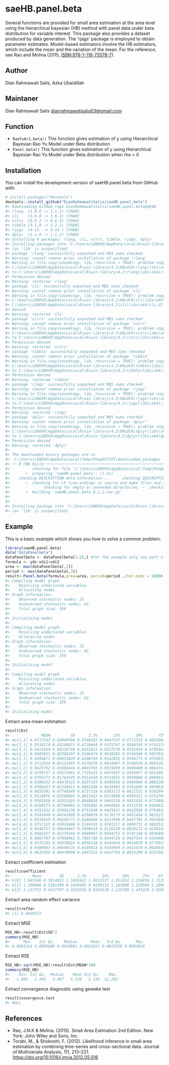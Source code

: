 
<!-- README.md is generated from README.Rmd. Please edit that file -->

# saeHB.panel.beta

Several functions are provided for small area estimation at the area
level using the hierarchical bayesian (HB) method with panel data under
beta distribution for variable interest. This package also provides a
dataset produced by data generation. The ‘rjags’ package is employed to
obtain parameter estimates. Model-based estimators involve the HB
estimators, which include the mean and the variation of the mean. For
the reference, see Rao and Molina (2015, <ISBN:978-1-118-73578-7>).

## Author

Dian Rahmawati Salis, Azka Ubaidillah

## Maintaner

Dian Rahmawati Salis <dianrahmawatisalis03@gmail.com>

## Function

- `RaoYuAr1.beta()` This function gives estimation of y using
  Hierarchical Bayesian Rao Yu Model under Beta distribution
- `Panel.beta()` This function gives estimation of y using Hierarchical
  Bayesian Rao Yu Model under Beta distribution when rho = 0

## Installation

You can install the development version of saeHB.panel.beta from GitHub
with:

``` r
# install.packages("devtools")
devtools::install_github("DianRahmawatiSalis/saeHB.panel.beta")
#> Downloading GitHub repo DianRahmawatiSalis/saeHB.panel.beta@HEAD
#> rlang  (1.0.6 -> 1.1.1) [CRAN]
#> cli    (3.6.0 -> 3.6.1) [CRAN]
#> vctrs  (0.5.2 -> 0.6.3) [CRAN]
#> tibble (3.1.8 -> 3.2.1) [CRAN]
#> rjags  (4-13  -> 4-14 ) [CRAN]
#> dplyr  (1.1.0 -> 1.1.2) [CRAN]
#> Installing 6 packages: rlang, cli, vctrs, tibble, rjags, dplyr
#> Installing packages into 'C:/Users/LENOVO/AppData/Local/R/win-library/4.2'
#> (as 'lib' is unspecified)
#> package 'rlang' successfully unpacked and MD5 sums checked
#> Warning: cannot remove prior installation of package 'rlang'
#> Warning in file.copy(savedcopy, lib, recursive = TRUE): problem copying
#> C:\Users\LENOVO\AppData\Local\R\win-library\4.2\00LOCK\rlang\libs\x64\rlang.dll
#> to C:\Users\LENOVO\AppData\Local\R\win-library\4.2\rlang\libs\x64\rlang.dll:
#> Permission denied
#> Warning: restored 'rlang'
#> package 'cli' successfully unpacked and MD5 sums checked
#> Warning: cannot remove prior installation of package 'cli'
#> Warning in file.copy(savedcopy, lib, recursive = TRUE): problem copying
#> C:\Users\LENOVO\AppData\Local\R\win-library\4.2\00LOCK\cli\libs\x64\cli.dll to
#> C:\Users\LENOVO\AppData\Local\R\win-library\4.2\cli\libs\x64\cli.dll: Permission
#> denied
#> Warning: restored 'cli'
#> package 'vctrs' successfully unpacked and MD5 sums checked
#> Warning: cannot remove prior installation of package 'vctrs'
#> Warning in file.copy(savedcopy, lib, recursive = TRUE): problem copying
#> C:\Users\LENOVO\AppData\Local\R\win-library\4.2\00LOCK\vctrs\libs\x64\vctrs.dll
#> to C:\Users\LENOVO\AppData\Local\R\win-library\4.2\vctrs\libs\x64\vctrs.dll:
#> Permission denied
#> Warning: restored 'vctrs'
#> package 'tibble' successfully unpacked and MD5 sums checked
#> Warning: cannot remove prior installation of package 'tibble'
#> Warning in file.copy(savedcopy, lib, recursive = TRUE): problem copying
#> C:\Users\LENOVO\AppData\Local\R\win-library\4.2\00LOCK\tibble\libs\x64\tibble.dll
#> to C:\Users\LENOVO\AppData\Local\R\win-library\4.2\tibble\libs\x64\tibble.dll:
#> Permission denied
#> Warning: restored 'tibble'
#> package 'rjags' successfully unpacked and MD5 sums checked
#> Warning: cannot remove prior installation of package 'rjags'
#> Warning in file.copy(savedcopy, lib, recursive = TRUE): problem copying
#> C:\Users\LENOVO\AppData\Local\R\win-library\4.2\00LOCK\rjags\libs\x64\rjags.dll
#> to C:\Users\LENOVO\AppData\Local\R\win-library\4.2\rjags\libs\x64\rjags.dll:
#> Permission denied
#> Warning: restored 'rjags'
#> package 'dplyr' successfully unpacked and MD5 sums checked
#> Warning: cannot remove prior installation of package 'dplyr'
#> Warning in file.copy(savedcopy, lib, recursive = TRUE): problem copying
#> C:\Users\LENOVO\AppData\Local\R\win-library\4.2\00LOCK\dplyr\libs\x64\dplyr.dll
#> to C:\Users\LENOVO\AppData\Local\R\win-library\4.2\dplyr\libs\x64\dplyr.dll:
#> Permission denied
#> Warning: restored 'dplyr'
#> 
#> The downloaded binary packages are in
#>  C:\Users\LENOVO\AppData\Local\Temp\Rtmp6VfJ5T\downloaded_packages
#> ── R CMD build ─────────────────────────────────────────────────────────────────
#>          checking for file 'C:\Users\LENOVO\AppData\Local\Temp\Rtmp6VfJ5T\remotes1b885e6f22c1\DianRahmawatiSalis-saeHB.panel.beta-b359c9b/DESCRIPTION' ...     checking for file 'C:\Users\LENOVO\AppData\Local\Temp\Rtmp6VfJ5T\remotes1b885e6f22c1\DianRahmawatiSalis-saeHB.panel.beta-b359c9b/DESCRIPTION' ...   ✔  checking for file 'C:\Users\LENOVO\AppData\Local\Temp\Rtmp6VfJ5T\remotes1b885e6f22c1\DianRahmawatiSalis-saeHB.panel.beta-b359c9b/DESCRIPTION' (4.7s)
#>       ─  preparing 'saeHB.panel.beta': (1.5s)
#>    checking DESCRIPTION meta-information ...     checking DESCRIPTION meta-information ...   ✔  checking DESCRIPTION meta-information
#>       ─  checking for LF line-endings in source and make files and shell scripts (999ms)
#>               checking for empty or unneeded directories  ─  checking for empty or unneeded directories
#>       ─  building 'saeHB.panel.beta_0.1.2.tar.gz'
#>      
#> 
#> Installing package into 'C:/Users/LENOVO/AppData/Local/R/win-library/4.2'
#> (as 'lib' is unspecified)
```

## Example

This is a basic example which shows you how to solve a common problem:

``` r
library(saeHB.panel.beta)
data("dataPanelbeta")
dataPanelbeta <- dataPanelbeta[1:25,] #for the example only use part of the dataset
formula <- ydi~xdi1+xdi2 
area <- max(dataPanelbeta[,2])
period <- max(dataPanelbeta[,3])
result<-Panel.beta(formula,area=area, period=period ,iter.mcmc = 10000,thin=5,burn.in = 1000,data=dataPanelbeta)
#> Compiling model graph
#>    Resolving undeclared variables
#>    Allocating nodes
#> Graph information:
#>    Observed stochastic nodes: 25
#>    Unobserved stochastic nodes: 62
#>    Total graph size: 359
#> 
#> Initializing model
#> 
#> Compiling model graph
#>    Resolving undeclared variables
#>    Allocating nodes
#> Graph information:
#>    Observed stochastic nodes: 25
#>    Unobserved stochastic nodes: 62
#>    Total graph size: 359
#> 
#> Initializing model
#> 
#> Compiling model graph
#>    Resolving undeclared variables
#>    Allocating nodes
#> Graph information:
#>    Observed stochastic nodes: 25
#>    Unobserved stochastic nodes: 62
#>    Total graph size: 359
#> 
#> Initializing model
```

Extract area mean estimation

``` r
result$Est
#>              MEAN         SD      2.5%       25%       50%       75%     97.5%
#> mu[1,1] 0.9717543 0.02049596 0.9190452 0.9647537 0.9771319 0.9855882 0.9944996
#> mu[2,1] 0.9510178 0.03288811 0.8726664 0.9375707 0.9584745 0.9742376 0.9896039
#> mu[3,1] 0.9423424 0.04229746 0.8342821 0.9257270 0.9531654 0.9709367 0.9884046
#> mu[4,1] 0.9685811 0.02368207 0.9106474 0.9610285 0.9744508 0.9837632 0.9934777
#> mu[5,1] 0.9404871 0.04833029 0.8108703 0.9242932 0.9548771 0.9729015 0.9889299
#> mu[1,2] 0.9712634 0.02151995 0.9176578 0.9634467 0.9766530 0.9855381 0.9940899
#> mu[2,2] 0.9623792 0.02698444 0.8903765 0.9515899 0.9698480 0.9802553 0.9930563
#> mu[3,2] 0.9199737 0.05673965 0.7725415 0.8974167 0.9355057 0.9591863 0.9829062
#> mu[4,2] 0.9785373 0.01764545 0.9313410 0.9731022 0.9830868 0.9898914 0.9964443
#> mu[5,2] 0.9380432 0.04478322 0.8197203 0.9205959 0.9494996 0.9685290 0.9868380
#> mu[1,3] 0.9706437 0.02230411 0.9062298 0.9628493 0.9761609 0.9859619 0.9954731
#> mu[2,3] 0.8655381 0.07748549 0.6717318 0.8303173 0.8821522 0.9202044 0.9650687
#> mu[3,3] 0.9514076 0.03298669 0.8613422 0.9374960 0.9599521 0.9751765 0.9904608
#> mu[4,3] 0.9581918 0.02852203 0.8840658 0.9465256 0.9652434 0.9774888 0.9910127
#> mu[5,3] 0.9168573 0.05704092 0.7595892 0.8949962 0.9311539 0.9560012 0.9824765
#> mu[1,4] 0.9551522 0.02996238 0.8751646 0.9425921 0.9623560 0.9763032 0.9909293
#> mu[2,4] 0.9342440 0.04342608 0.8190859 0.9170173 0.9451454 0.9635272 0.9851920
#> mu[3,4] 0.9334419 0.04256771 0.8268696 0.9137840 0.9447703 0.9633846 0.9844740
#> mu[4,4] 0.9757125 0.02018988 0.9194181 0.9701157 0.9809731 0.9882532 0.9956180
#> mu[5,4] 0.8548727 0.09644667 0.5998419 0.8110210 0.8829172 0.9249182 0.9678862
#> mu[1,5] 0.9682527 0.02270194 0.9080987 0.9594752 0.9742140 0.9836890 0.9938743
#> mu[2,5] 0.8867797 0.07030962 0.7065786 0.8544728 0.9037534 0.9359809 0.9757281
#> mu[3,5] 0.9575245 0.02978026 0.8859338 0.9445934 0.9654878 0.9779015 0.9917703
#> mu[4,5] 0.9300983 0.04640135 0.8169823 0.9101969 0.9413470 0.9620436 0.9852102
#> mu[5,5] 0.8637439 0.08470990 0.6407232 0.8247754 0.8853290 0.9257943 0.9666170
```

Extract coefficient estimation

``` r
result$coefficient
#>          Mean        SD      2.5%       25%      50%      75%    97.5%
#> b[0] 1.945340 0.3914832 1.1681623 1.6812227 1.951651 2.214936 2.712910
#> b[1] 1.169466 0.5381308 0.1030402 0.8199215 1.161090 1.528560 2.200846
#> b[2] 1.137731 0.4537707 0.2633356 0.8324130 1.125769 1.435226 2.020636
```

Extract area random effect variance

``` r
result$refVar
#> [1] 0.4626572
```

Extract MSE

``` r
MSE_HB<-result$Est$SD^2
summary(MSE_HB)
#>      Min.   1st Qu.    Median      Mean   3rd Qu.      Max. 
#> 0.0003114 0.0005608 0.0010881 0.0021821 0.0023358 0.0093020
```

Extract RSE

``` r
RSE_HB<-sqrt(MSE_HB)/result$Est$MEAN*100
summary(RSE_HB)
#>    Min. 1st Qu.  Median    Mean 3rd Qu.    Max. 
#>   1.803   2.445   3.467   4.528   5.139  11.282
```

Extract convergence diagnostic using geweke test

``` r
result$covergence.test
#> NULL
```

## References

- Rao, J.N.K & Molina. (2015). Small Area Estimation 2nd Edition. New
  York: John Wiley and Sons, Inc.
- Torabi, M., & Shokoohi, F. (2012). Likelihood inference in small area
  estimation by combining time-series and cross-sectional data. Journal
  of Multivariate Analysis, 111, 213–221.
  <https://doi.org/10.1016/j.jmva.2012.05.016>
